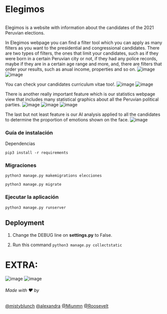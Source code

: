 # Elegimos

###### 
Elegimos is a website with information about the candidates of the 2021 Peruvian elections.

In Elegimos webpage you can find a filter tool which you can apply as many filters as you want to the presidential and congressional candidates.
There are two types of filters, the ones that limit your candidates, such as if they were born in a certain Peruvian city or not, if they had any police records, maybe if they are in a certain age range and more, and, there are filters that order your results, such as anual income, properties and so on.
![image](https://user-images.githubusercontent.com/40151035/125700833-7d34e5ff-7c8e-45c3-9609-cb2d877f639b.png)
![image](https://user-images.githubusercontent.com/40151035/125701007-64c1d1fe-3466-4f31-9891-2ea19900d41a.png)

 You can check your candidates curriculum vitae too!.
![image](https://user-images.githubusercontent.com/40151035/125700890-608f3193-e028-4ee6-b634-d053d725ba81.png)
![image](https://user-images.githubusercontent.com/40151035/125700912-25bd2b00-6627-4b74-9390-057fee153c79.png)


There is another really important feature which is our statistics webpage view that includes many statistical graphics about all the Peruvian political parties.
![image](https://user-images.githubusercontent.com/40151035/125702057-67212b90-465c-4d82-93cd-d519b2ffb2e2.png)
![image](https://user-images.githubusercontent.com/40151035/125702079-ee3e4e62-7300-4601-9fd6-a2ad0ad98f55.png)
![image](https://user-images.githubusercontent.com/40151035/125702123-4cef96dd-52d8-474a-af62-26a4edca5a7d.png)


The last but not least feature is our AI analysis applied to all the candidates to determine the proportion of emotions shown on the face. 
![image](https://user-images.githubusercontent.com/40151035/125702644-a5f6dc24-414f-419d-8213-f9ceba346e24.png)

### Guía de instalación

Dependencias

`pip3 install -r requirements`

### Migraciones

`python3 manage.py makemigrations elecciones`

`python3 manage.py migrate`

### Ejecutar la aplicación

`python3 manage.py runserver`



## Deployment

1. Change the DEBUG line on **settings.py** to False.

2. Run this command
    `python3 manage.py collectstatic`

# EXTRA:
![image](https://user-images.githubusercontent.com/40151035/125702990-9c4603c4-7e67-4cc4-9a24-352d5dfd1d23.png)
![image](https://user-images.githubusercontent.com/40151035/125703046-8573d932-fa8f-4b5b-8f7e-47bc9b1c8f6f.png)



###### Made with :heart: by

[@mistyblunch]( https://github.com/gracenikole)
[@alexandra](https://github.com/Alexandra-SR)
[@Miunmn](https://github.com/Miunmn) 
[@Roosevelt](https://github.com/rubaldoch)
